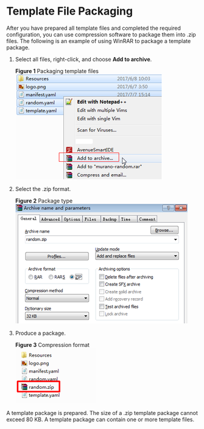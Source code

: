 # Template File Packaging<a name="EN-US_TOPIC_0076468620"></a>

After you have prepared all template files and completed the required configuration, you can use compression software to package them into .zip files. The following is an example of using WinRAR to package a template package.

1.  Select all files, right-click, and choose  **Add to archive**.

    **Figure  1**  Packaging template files<a name="fig13308334164516"></a>  
    ![](figures/packaging-template-files.png "packaging-template-files")

2.  Select the .zip format.

    **Figure  2**  Package type<a name="fig28122429462"></a>  
    ![](figures/package-type.png "package-type")

3.  Produce a package.

    **Figure  3**  Compression format<a name="fig29952174013"></a>  
    ![](figures/compression-format.png "compression-format")


A template package is prepared. The size of a .zip template package cannot exceed 80 KB. A template package can contain one or more template files.


